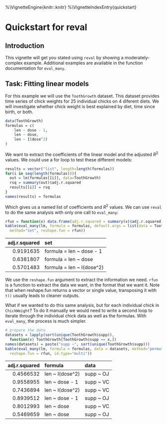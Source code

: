 %\VignetteEngine{knitr::knitr}
%\VignetteIndexEntry{quickstart}



Quickstart for reval
====================

Introduction
------------
This vignette will get you stated using `reval` by showing a moderately-complex 
example. Additional examples are available in the function documentation for
`eval_many`.

Task: Fitting linear models
---------------------------

For this example we will use the `ToothGrowth` dataset. This dataset provides 
time series of chick weights for 25 individual chicks on 4 diferent diets.
We will investigate whether chick weight is best explained by diet, time 
since birth, or both.


```r
data(ToothGrowth)
formulas = c(
    len ~ dose - 1,
    len ~ dose,
    len ~ I(dose^2)
)
```

We want to extract the coefficients of the linear model and the adjusted $R^2$ 
values. We could use a for loop to test these different models:


```r
results = vector("list", length=length(formulas))
for(i in seq(length(formulas))){
  out = lm(formulas[[i]], data=ToothGrowth)
  rsq = summary(out)$adj.r.squared
  results[[i]] = rsq
}
names(results) = formulas
```

Which gives us a named list of coefficients and $R^2$ values. We can use 
`reval` to do the same analysis with only one call to `eval_many`:


```r
rfun = function(x) data.frame(adj.r.squared = summary(x)$adj.r.squared)
kable(eval_many(lm, formula = formulas, default.args = list(data = ToothGrowth),
  method="set", reshape.fun = rfun))
```



| adj.r.squared|set                       |
|-------------:|:-------------------------|
|     0.9191635|formula = len ~ dose - 1  |
|     0.6381807|formula = len ~ dose      |
|     0.5701483|formula = len ~ I(dose^2) |

We use the `reshape.fun` argument to extract the information we need. `rfun` is 
a function to extract the data we want, in the format that we want it. Note 
that when reshape.fun returns a vector or single value, transposing it with 
`t()` usually leads to cleaner outputs. 

What if we wanted to do this same analysis, but for each individual chick in 
`ChickWeight`? To do it manually we would need to write a second loop to 
iterate through the individual chick data as well as the formulas. With 
`eval_many`, the process is much simpler.


```r
# prepare the data
datasets = lapply(sort(unique(ToothGrowth$supp)), 
  function(x) ToothGrowth[ToothGrowth$supp == x,])
names(datasets) = paste("supp ~", sort(unique(ToothGrowth$supp)))
kable(eval_many(lm, formula = formulas, data = datasets, method="permute", 
  reshape.fun = rfun, id.type="multi"))
```



| adj.r.squared|formula         |data      |
|-------------:|:---------------|:---------|
|     0.4566532|len ~ I(dose^2) |supp ~ OJ |
|     0.9558955|len ~ dose - 1  |supp ~ VC |
|     0.7436894|len ~ I(dose^2) |supp ~ VC |
|     0.8939512|len ~ dose - 1  |supp ~ OJ |
|     0.8012993|len ~ dose      |supp ~ VC |
|     0.5469659|len ~ dose      |supp ~ OJ |

